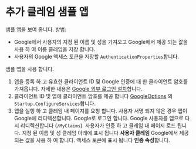 # <a name="additional-claims-sample-app"></a>추가 클레임 샘플 앱

샘플 앱을 보여 줍니다. 방법:

* Google에서 사용자의 지정 된 이름 및 성을 가져오고 Google에서 제공 되는 값을 사용 하 여 이름 클레임을 저장 합니다.
* 사용자의 Google 액세스 토큰을 저장할 `AuthenticationProperties`합니다.

샘플 앱을 사용 합니다.

1. 앱을 등록 하 고 유효한 클라이언트 ID 및 Google 인증에 대 한 클라이언트 암호를 가져옵니다. 자세한 내용은 [Google 외부 로그인 설치](https://docs.microsoft.com/aspnet/core/security/authentication/social/google-logins)합니다.
1. 클라이언트 ID 및 앱에 클라이언트 암호를 제공 합니다 [GoogleOptions](https://docs.microsoft.com/dotnet/api/microsoft.aspnetcore.authentication.google.googleoptions) 의 `Startup.ConfigureServices`합니다.
1. 앱을 실행 하 고 클레임 내 페이지를 요청 합니다. 사용자 서명 되지 않은 경우 앱이 Google에 리디렉션합니다. Google로 로그인 합니다. Google 사용자를 앱으로 다시 리디렉션합니다 (`/MyClaims`). 사용자가 인증 하 고 클레임 내 페이지 로드 됩니다. 지정 된 이름 및 성 클레임 아래에 표시 됩니다 **사용자 클레임** Google에서 제공 되는 값을 사용 하 여 합니다. 액세스 토큰에 표시 됩니다 **인증 속성**합니다.
